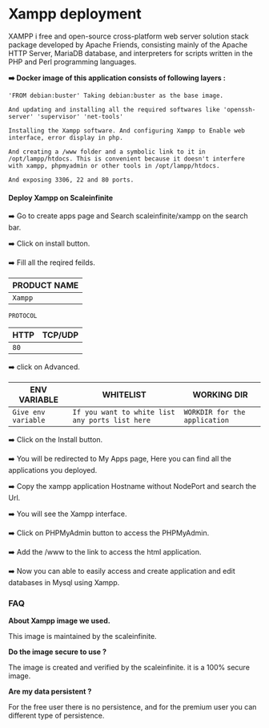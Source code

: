 # Xampp deployment

XAMPP i free and open-source cross-platform web server solution stack package developed by Apache Friends, consisting mainly of the Apache HTTP Server, MariaDB database, and interpreters for scripts written in the PHP and Perl programming languages.

**➡️ Docker image of this application consists of following layers :**

```
'FROM debian:buster' Taking debian:buster as the base image.

And updating and installing all the required softwares like 'openssh-server' 'supervisor' 'net-tools'

Installing the Xampp software. And configuring Xampp to Enable web interface, error display in php.

And creating a /www folder and a symbolic link to it in /opt/lampp/htdocs. This is convenient because it doesn't interfere with xampp, phpmyadmin or other tools in /opt/lampp/htdocs.

And exposing 3306, 22 and 80 ports.
```

#### Deploy Xampp on Scaleinfinite

➡️ Go to create apps page and Search scaleinfinite/xampp on the search bar.

➡️ Click on install button.

➡️ Fill all the reqired feilds.

| PRODUCT NAME |
| ------------ |
| `Xampp`      |

`PROTOCOL`

| HTTP | TCP/UDP |
| ---- | ------- |
| `80` |         |

➡️ click on Advanced.

| ENV VARIABLE        | WHITELIST                                       | WORKING DIR                   |
| ------------------- | ----------------------------------------------- | ----------------------------- |
| `Give env variable` | `If you want to white list any ports list here` | `WORKDIR for the application` |

➡️ Click on the Install button.

➡️ You will be redirected to My Apps page, Here you can find all the applications you deployed.

➡️ Copy the xampp application Hostname without NodePort and search the Url.

➡️ You will see the Xampp interface.

➡️ Click on PHPMyAdmin button to access the PHPMyAdmin.

➡️ Add the /www to the link to access the html application.

➡️ Now you can able to easily access and create application and edit databases in Mysql using Xampp.

### FAQ

**About Xampp image we used.**

This image is maintained by the scaleinfinite.

**Do the image secure to use ?**

The image is created and verified by the scaleinfinite. it is a 100% secure image.

**Are my data persistent ?**

For the free user there is no persistence, and for the premium user you can different type of persistence.
